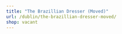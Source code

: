 ```yaml
---
title: "The Brazillian Dresser (Moved)"
url: /dublin/the-brazillian-dresser-moved/
shop: vacant
---
```

